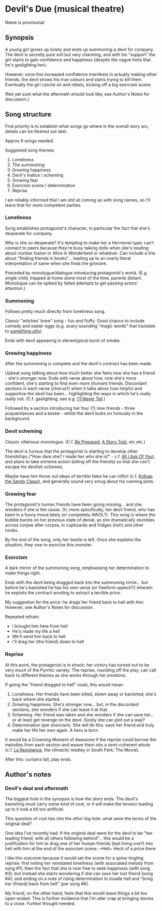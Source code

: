 # Devil's Due (musical theatre)

Name is provisional

## Synopsis

A young girl grows up lonely and ends up summoning a devil for company.  The devil is secretly pure evil but very charming, and with his "support" the girl starts to gain confidence and happiness (despite the vague hints that he's gaslighting her).

However, once this increased confidence manifests in actually making other friends, the devil shows his true colours and starts trying to kill them.  Eventually the girl catche on and rebels, kicking off a big exorcism scene.

(Not yet sure what the aftermath should look like; see Author's Notes for discussion.)

## Song structure

First priority is to establish what songs go where in the overall story arc; details can be fleshed out later.

Approx 6 songs needed.

Suggested song themes:

1. Loneliness
1. The summoning
1. Growing happiness
1. Devil's malice / scheming
1. Growing fear
1. Exorcism scene / determination
1. Reprise

I am reliably informed that I am shit at coming up with song names, so I'll leave that for more competent parties.

### Loneliness

Song establishes protagonist's character, in particular the fact that she's desperate for company.

Why is she so desperate?  It's tempting to make her a Hermione type: can't connect to peers because they're busy talking dolls when she's reading about nuclear fusion or Alice in Wonderland or whatever.  Can include a line about "finding friends in books"... leading up to an overly literal interpretation of same when she finds the grimoire.

Preceded by monologue/dialogue introducing protagonist's world.  (E.g. single child, trapped at home alone most of the time, parents distant.  Monologue can be spiked by failed attempts to get passing actors' attention.)

### Summoning

Follows pretty much directly from loneliness song.

Classic "witches' brew" song - fun and fluffy.  Good chance to include comedy and easter eggs (e.g. scary-sounding "magic words" that translate to [something silly](https://www.last.fm/music/Tool/_/Die+Eier+von+Satan/+wiki)).

Ends with devil appearing in stereotypical burst of smoke.

### Growing happiness

After the summoning is complete and the devil's contract has been made.

Upbeat song talking about how much better she feels now she has a friend - she's stronger now.  Ends with verse about how, now she's more confident, she's starting to find even more (human) friends.  Discordant sections in each verse (chorus?) when it talks about how helpful and supportive the devil has been... highlighting the ways in which he's really really not.  (C.f. gaslighting; see e.g. [I'll Never Tell](https://www.youtube.com/watch?v=j2rheMw1X4Y).)

Followed by a section introducing her four (?) new friends - three acquaintances and a bestie - whilst the devil looks on furiously in the background.

### Devil scheming

Classic villainous monologue.  (C.f. [Be Prepared](https://www.youtube.com/watch?v=zPUe7O3ODHQ), [A Story Told](https://www.youtube.com/watch?v=6_0eoWZO1OQ), etc etc.)

The devil is furious that the protagonist is starting to develop other friendships ("How dare she? *I* made her who she is!" - c.f. [All I Ask Of You](http://www.songlyrics.com/phantom-of-the-opera/all-i-ask-of-you-reprise-lyrics/)), and plans to take extreme action (killing off the friends) so that she can't escape his devilish schemes.

Maybe have him throw out ideas of terrible fates he can inflict (c.f. [Kidnap the Sandy Claws](https://www.youtube.com/watch?v=Ry7PcYtKPhA)), and generally sound very smug about his cunning plots.

### Growing fear

The protagonist's human friends have been going missing... and she wonders if she is the cause.  Or, more specifically, her devil friend, who has been in a funny mood lately (or completely AWOL?).  This song is where the bubble bursts on her previous state of denial, as she dramatically stumbles across corpse after corpse, in cupboards and fridges (heh) and other nooks.

By the end of the song, only her bestie is left.  Once she explains the situation, they vow to exorcise this monster.

### Exorcism

A dark mirror of the summoning song, emphasising her determination to make things right.

Ends with the devil being dragged back into the summoning circle... but before he's banished he has his own verse (or freeform speech?) wherein he exploits the contract wording to extract a terrible price.

My suggestion for the price: he drags her friend back to hell with him.  However, see Author's Notes for discussion.

Repeated refrain:

- I brought him here from hell
- He's made my life a hell
- We'll send him back to hell
- I'll drag her (the friend) down to hell

### Reprise

At this point, the protagonist is in shock: her victory has turned out to be very much of the Pyrrhic variety.  The reprise, rounding off the play, can call back to different themes as she works through her emotions.

If going the "friend dragged to hell" route, this would mean:

1. Loneliness.  Her friends have been killed, stolen away or banished; she's back where she started.
1. Growing happiness.  She's stronger now... but, in the discordant sections, she wonders if she can leave it at that.
1. Scheming.  Her friend was taken and she wonders if she can save her... or at least get revenge on the devil.  Surely she can plot out a way?
1. Determination (per exorcism).  She *will* do this: save her friend and truly make her life her own again.  A hero is born.

It would be a Crowning Moment of Awesome if the reprise could borrow the melodies from each section and weave them into a semi-coherent whole (c.f. [La Resistance](https://www.youtube.com/watch?v=LonKGuS9uuQ), the climactic medley in South Park: The Movie).

After this: curtains fall, play ends.

## Author's notes

### Devil's deal and aftermath

The biggest hole in the synopsis is how the story ends.  The devil's banishing must carry some kind of cost, or it will make the tension leading up to it look a bit too artificial.

This question of cost ties into the *other* big hole: what were the terms of the original deal?

One idea I've recently had: if the original deal were for the devil to be "her leading friend, with all others following behind"... this would be a justification for him to drag one of her human friends (last living one?) into hell with him at the end of the exorcism scene.  ~Hell~ Heck of a price there.

I like this outcome because it would set the scene for a spine-tingling reprise: first noting her reinstated loneliness (with associated melody from song #1); then the fact that she is now free to seek happiness (with song #3); but instead she starts wondering if she can save her lost friend (song #4); and ending on a note of rising determination to invade hell and "bring her (friend) back from hell" (per song #6).

My friend, on the other hand, feels that this would leave things a bit too open-ended.  This is further evidence that I'm utter crap at bringing stories to a close.  Further thought needed.

